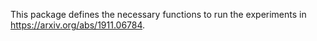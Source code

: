 This package defines the necessary functions to run the experiments in https://arxiv.org/abs/1911.06784.


